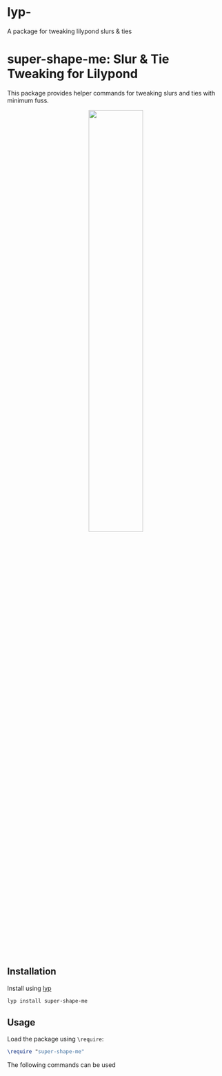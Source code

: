 # lyp-
A package for tweaking lilypond slurs &amp; ties


# super-shape-me: Slur & Tie Tweaking for Lilypond

This package provides helper commands for tweaking slurs and ties with minimum fuss.

<p align="center">
  <img
   style="width: 50%" src="https://raw.githubusercontent.com/noteflakes/lyp-super-shape-me/master/super-shape-me-test.png">
</p>

## Installation

Install using [lyp](https://github.com/noteflakes/lyp)

```bash
lyp install super-shape-me
```

## Usage

Load the package using `\require`:

```lilypond
\require "super-shape-me"

```

The following commands can be used 